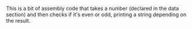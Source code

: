 This is a bit of assembly code that takes a number (declared in the data section) and then checks if it's even or odd, printing a string depending on the result. 
